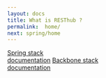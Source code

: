 ```yaml
---
layout: docs
title: What is RESThub ?
permalink:  home/
next: spring/home
---
```


<p class="justified">
    <a class="btn btn-default btn-lg btn-xxl" href="/docs/spring/home">Spring stack <br/> documentation</a>
    <a class="btn btn-default btn-lg btn-xxl" href="/docs/backbone/home">Backbone stack <br/> documentation</a>
</p>


